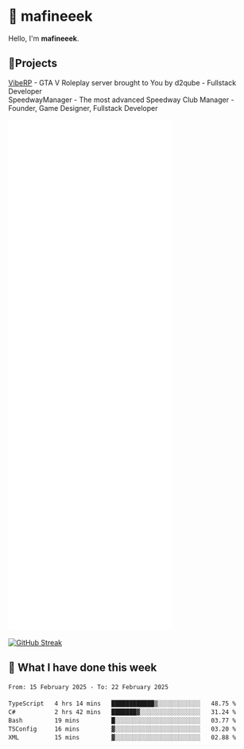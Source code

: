 # 👋 mafineeek
Hello, I'm **mafineeek**.

## 📝Projects

[VibeRP](https://v-rp.pl) - GTA V Roleplay server brought to You by d2qube - Fullstack Developer<br/>
SpeedwayManager - The most advanced Speedway Club Manager - Founder, Game Designer, Fullstack Developer


![](./github-metrics.svg)

[![GitHub Streak](https://streak-stats.demolab.com/?user=mafineeek)](https://git.io/streak-stats)

## 📰 What I have done this week
<!--START_SECTION:waka-->

```txt
From: 15 February 2025 - To: 22 February 2025

TypeScript   4 hrs 14 mins   ████████████▒░░░░░░░░░░░░   48.75 %
C#           2 hrs 42 mins   ███████▓░░░░░░░░░░░░░░░░░   31.24 %
Bash         19 mins         █░░░░░░░░░░░░░░░░░░░░░░░░   03.77 %
TSConfig     16 mins         ▓░░░░░░░░░░░░░░░░░░░░░░░░   03.20 %
XML          15 mins         ▓░░░░░░░░░░░░░░░░░░░░░░░░   02.88 %
```

<!--END_SECTION:waka-->
